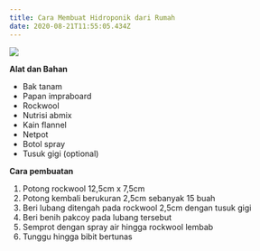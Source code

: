 ```yaml
---
title: Cara Membuat Hidroponik dari Rumah
date: 2020-08-21T11:55:05.434Z
---
```

![](/uploads/hidroponoob.jpg)

**Alat dan Bahan**

* Bak tanam
* Papan impraboard
* Rockwool
* Nutrisi abmix
* Kain flannel
* Netpot
* Botol spray
* Tusuk gigi (optional)

**Cara pembuatan**

1. Potong rockwool 12,5cm x 7,5cm
2. Potong kembali berukuran 2,5cm sebanyak 15 buah
3. Beri lubang ditengah pada rockwool 2,5cm dengan tusuk gigi
4. Beri benih pakcoy pada lubang tersebut
5. Semprot dengan spray air hingga rockwool lembab
6. Tunggu hingga bibit bertunas